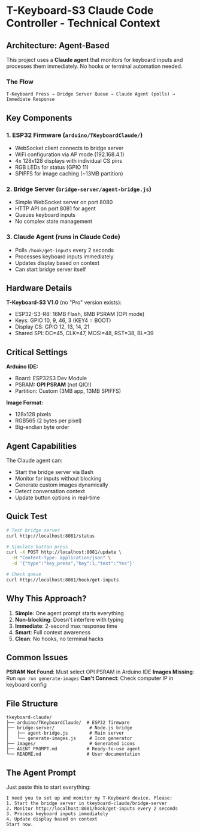 # T-Keyboard-S3 Claude Code Controller - Technical Context

## Architecture: Agent-Based

This project uses a **Claude agent** that monitors for keyboard inputs and processes them immediately. No hooks or terminal automation needed.

### The Flow
```
T-Keyboard Press → Bridge Server Queue → Claude Agent (polls) → Immediate Response
```

## Key Components

### 1. ESP32 Firmware (`arduino/TKeyboardClaude/`)
- WebSocket client connects to bridge server
- WiFi configuration via AP mode (192.168.4.1)
- 4x 128x128 displays with individual CS pins
- RGB LEDs for status (GPIO 11)
- SPIFFS for image caching (~13MB partition)

### 2. Bridge Server (`bridge-server/agent-bridge.js`)
- Simple WebSocket server on port 8080
- HTTP API on port 8081 for agent
- Queues keyboard inputs
- No complex state management

### 3. Claude Agent (runs in Claude Code)
- Polls `/hook/get-inputs` every 2 seconds
- Processes keyboard inputs immediately
- Updates display based on context
- Can start bridge server itself

## Hardware Details

**T-Keyboard-S3 V1.0** (no "Pro" version exists):
- ESP32-S3-R8: 16MB Flash, 8MB PSRAM (OPI mode)
- Keys: GPIO 10, 9, 46, 3 (KEY4 = BOOT)
- Display CS: GPIO 12, 13, 14, 21
- Shared SPI: DC=45, CLK=47, MOSI=48, RST=38, BL=39

## Critical Settings

**Arduino IDE:**
- Board: ESP32S3 Dev Module
- PSRAM: **OPI PSRAM** (not QIO!)
- Partition: Custom (3MB app, 13MB SPIFFS)

**Image Format:**
- 128x128 pixels
- RGB565 (2 bytes per pixel)
- Big-endian byte order

## Agent Capabilities

The Claude agent can:
- Start the bridge server via Bash
- Monitor for inputs without blocking
- Generate custom images dynamically
- Detect conversation context
- Update button options in real-time

## Quick Test

```bash
# Test bridge server
curl http://localhost:8081/status

# Simulate button press
curl -X POST http://localhost:8081/update \
  -H "Content-Type: application/json" \
  -d '{"type":"key_press","key":1,"text":"Yes"}'

# Check queue
curl http://localhost:8081/hook/get-inputs
```

## Why This Approach?

1. **Simple**: One agent prompt starts everything
2. **Non-blocking**: Doesn't interfere with typing
3. **Immediate**: 2-second max response time
4. **Smart**: Full context awareness
5. **Clean**: No hooks, no terminal hacks

## Common Issues

**PSRAM Not Found**: Must select OPI PSRAM in Arduino IDE
**Images Missing**: Run `npm run generate-images`
**Can't Connect**: Check computer IP in keyboard config

## File Structure
```
tkeyboard-claude/
├── arduino/TKeyboardClaude/  # ESP32 firmware
├── bridge-server/             # Node.js bridge
│   ├── agent-bridge.js        # Main server
│   └── generate-images.js     # Icon generator
├── images/                    # Generated icons
├── AGENT_PROMPT.md           # Ready-to-use agent
└── README.md                 # User documentation
```

## The Agent Prompt

Just paste this to start everything:

```
I need you to set up and monitor my T-Keyboard device. Please:
1. Start the bridge server in tkeyboard-claude/bridge-server
2. Monitor http://localhost:8081/hook/get-inputs every 2 seconds
3. Process keyboard inputs immediately
4. Update display based on context
Start now.
```